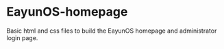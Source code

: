 EayunOS-homepage
================

Basic html and css files to build the EayunOS homepage and administrator login page.
